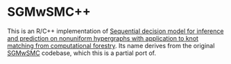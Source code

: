 # SGMwSMC++

This is an R/C++ implementation of [Sequential decision model for inference and prediction on nonuniform hypergraphs with application to knot matching from computational forestry](https://doi.org/10.1214/19-AOAS1255).
Its name derives from the original [SGMwSMC](https://github.com/junseonghwan/sgmwsmc) codebase, which this is a partial port of.

